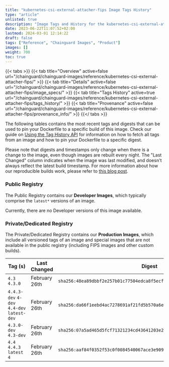 ```yaml
---
title: "kubernetes-csi-external-attacher-fips Image Tags History"
type: "article"
unlisted: true
description: "Image Tags and History for the kubernetes-csi-external-attacher-fips Chainguard Image"
date: 2023-06-22T11:07:52+02:00
lastmod: 2024-03-01 12:14:22
draft: false
tags: ["Reference", "Chainguard Images", "Product"]
images: []
weight: 700
toc: true
---
```


{{< tabs >}}
{{< tab title="Overview" active=false url="/chainguard/chainguard-images/reference/kubernetes-csi-external-attacher-fips/" >}}
{{< tab title="Details" active=false url="/chainguard/chainguard-images/reference/kubernetes-csi-external-attacher-fips/image_specs/" >}}
{{< tab title="Tags History" active=true url="/chainguard/chainguard-images/reference/kubernetes-csi-external-attacher-fips/tags_history/" >}}
{{< tab title="Provenance" active=false url="/chainguard/chainguard-images/reference/kubernetes-csi-external-attacher-fips/provenance_info/" >}}
{{</ tabs >}}

The following tables contains the most recent tags and digests that can be used to pin your Dockerfile to a specific build of this image. Check our guide on [Using the Tag History API](/chainguard/chainguard-images/using-the-tag-history-api/) for information on how to fetch all tags from an image and how to pin your Dockerfile to a specific digest.

Please note that digests and timestamps only change when there is a change to the image, even though images are rebuilt every night. The "Last Changed" column indicates when the image was last modified, and doesn't always reflect the latest build timestamp. For more information about how our reproducible builds work, please refer to [this blog post](https://www.chainguard.dev/unchained/reproducing-chainguards-reproducible-image-builds).

### Public Registry
The Public Registry contains our **Developer Images**, which typically comprise the `latest*` versions of an image.

Currently, there are no Developer versions of this image available.

### Private/Dedicated Registry
The Private/Dedicated Registry contains our **Production Images**, which include all versioned tags of an image and special images that are not available in the public registry (including FIPS images and other custom builds).

| Tag (s)                                     | Last Changed  | Digest                                                                    |
|---------------------------------------------|---------------|---------------------------------------------------------------------------|
|  `4.3` `4.3.0`                              | February 26th | `sha256:48ea89dbbf2e257b01c77504edca8f5ecfeb8340792b5d59b2fce0bfff8ce1cb` |
|  `4.4.3-dev` `4-dev` `4.4-dev` `latest-dev` | February 26th | `sha256:da66f1eebd4ac7278691af21fd5b570a6e527bed5d9a5886ecca92491185bb83` |
|  `4.3.0-dev` `4.3-dev`                      | February 26th | `sha256:07a5ad465d5fcf71321234cd43641203e2756eece4489be90b1ca570bd730548` |
|  `4.4` `4.4.3` `latest` `4`                 | February 26th | `sha256:aaf84f0352f53c0f0084540067ace3e909112cd565df3b89a94dff36900cecb7` |

